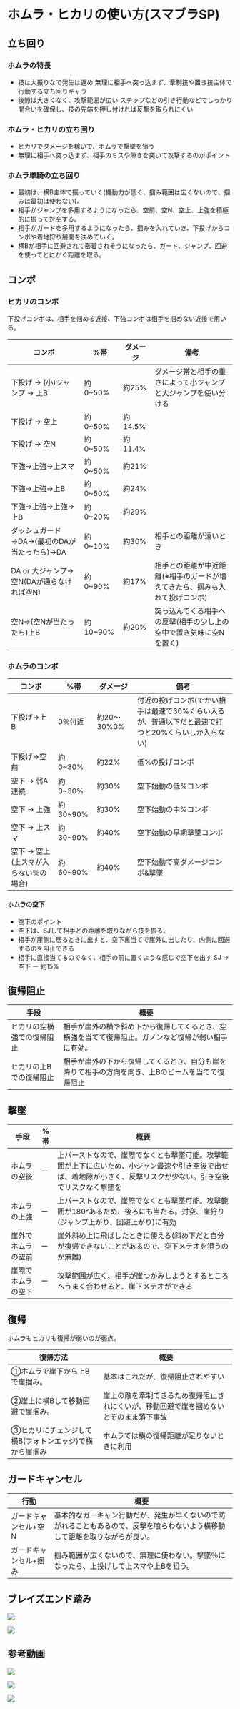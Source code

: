 
# ホムラ・ヒカリの使い方(スマブラSP)

## 立ち回り

### ホムラの特長

- 技は大振りなで発生は遅め	無理に相手へ突っ込まず、牽制技や置き技主体で行動する立ち回りキャラ
- 後隙は大きくなく、攻撃範囲が広い	ステップなどの引き行動などでしっかり間合いを確保し、技の先端を押し付ければ反撃を取られにくい

### ホムラ・ヒカリの立ち回り

- ヒカリでダメージを稼いで、ホムラで撃墜を狙う
- 無理に相手へ突っ込まず、相手のミスや隙きを突いて攻撃するのがポイント

### ホムラ単騎の立ち回り

- 最初は、横B主体で振っていく(機動力が低く、掴み範囲は広くないので、掴みは最初は使わない)。
- 相手がジャンプを多用するようになったら、空前、空N、空上、上強を積極的に振って対空する。
- 相手がガードを多用するようになったら、掴みを入れていき、下投げからコンボや着地狩り展開を決めていく。
- 横Bが相手に回避されて密着されそうになったら、ガード、ジャンプ、回避を使ってとにかく距離を取る。


## コンボ

### ヒカリのコンボ

下投げコンボは、相手を掴める近接、下強コンボは相手を掴めない近接で用いる。

コンボ|%帯|ダメージ|備考
--|--|--|--
下投げ → (小)ジャンプ → 上B|約0~50%|約25%|ダメージ帯と相手の重さによって小ジャンプと大ジャンプを使い分ける	
下投げ → 空上|約0~50%|約14.5%
下投げ → 空N|約0~50%|約11.4%
下強→上強→上スマ|約0~50%|約21%
下強→上強→上B|約0~50%|約24%
下強→上強→上強→上B|約0~20%|約29%
ダッシュガード→DA→(最初のDAが当たったら)→DA|約0~10%|約30%|相手との距離が遠いとき	
DA or 大ジャンプ→空N(DAが通らなければ空N)|約0~90%|約17%|相手との距離が中近距離(※相手のガードが増えてきたら、掴みも入れて投げコンボ)	
空N→(空Nが当たったら)上B|約10~90%|約20%|突っ込んでくる相手への反撃(相手の少し上の空中で置き気味に空Nを置く)

### ホムラのコンボ

コンボ|%帯|ダメージ|備考
--|--|--|--
下投げ→上B|0％付近|約20〜30%0%|付近の投げコンボ(でかい相手は最速で30%くらい入るが、普通以下だと最速で打つと20%くらいしか入らない)	
下投げ→空前|約0~30%|約22%|低%の投げコンボ	
空下 → 弱A連続|約0~30%|約30%|空下始動の低%コンボ	
空下 → 上強|約30~90%|約30%|空下始動の中%コンボ	
空下 → 上スマ|約30~90%|約40%|空下始動の早期撃墜コンボ	
空下 → 空上(上スマが入らない％の場合)|約60~90%|約40%|空下始動で高ダメージコンボ&撃墜	

#### ホムラの空下

- 空下のポイント
- 空下は、SJして相手との距離を取りながら技を振る。
- 相手が崖側に居るときに出すと、空下裏当てで崖外に出したり、内側に回避するのを阻止できる
- 相手に直接当てるのでなく、相手の前に置くような感じで空下を出す	SJ → 空下	ー	約15%



## 復帰阻止


手段|概要
--|--
ヒカリの空横強での復帰阻止|相手が崖外の横や斜め下から復帰してくるとき、空横強を当てて復帰阻止。ガノンなど復帰が弱い相手に有効。
ヒカリの上Bでの復帰阻止|相手が崖外の下から復帰してくるとき、自分も崖を降りて相手の方向を向き、上Bのビームを当てて復帰阻止

## 撃墜

手段|%帯|概要
--|--|--
ホムラの空後|ー|上バーストなので、崖際でなくとも撃墜可能。攻撃範囲が上下に広いため、小ジャン最速や引き空後で出せば、着地隙が小さく、反撃リスクが少ない。引き空後でリスクなく撃墜を
ホムラの上強|ー|上バーストなので、崖際でなくとも撃墜可能。攻撃範囲が180°あるため、後ろにも当たる。対空、崖狩り(ジャンプ上がり、回避上がり)に有効
崖外でホムラの空前|ー|崖外斜め上に飛ばしたときに使える(斜め下だと自分が復帰できないことがあるので、空下メテオを狙うのが無難)
崖際でホムラの空下|ー|攻撃範囲が広く、相手が崖つかみしようとするところへうまく合わせると、崖下メテオができる

## 復帰

ホムラもヒカリも復帰が弱いのが弱点。


復帰方法|概要
--|--
①ホムラで崖下から上Bで崖掴み。|基本はこれだが、復帰阻止されやすい
②崖上に横Bして移動回避で崖掴み。|崖上の敵を牽制できるため復帰阻止されにくいが、移動回避で崖を掴めないとそのまま落下事故
③ヒカリにチェンジして横B(フォトンエッジ)で横から崖掴み|ホムラでは横の復帰距離が足りないときに利用



## ガードキャンセル

行動|概要
--|--
ガードキャンセル+空N|基本的なガーキャン行動だが、発生が早くないので防がれることもあるので、反撃を喰らわないよう横移動して距離を取りながらが良い。
ガードキャンセル+掴み|掴み範囲が広くないので、無理に使わない。撃墜％になったら、上投げして上スマや上Bを狙う。

## ブレイズエンド踏み

[![](https://img.youtube.com/vi/D43pe7gTYQ/0.jpg)](https://www.youtube.com/watch?v=D43pe7gTYQ)

[![](https://img.youtube.com/vi/7idB3iO2rG8/0.jpg)](https://www.youtube.com/watch?v=7idB3iO2rG8)

## 参考動画

[![](https://img.youtube.com/vi/YzLP2PcSxDU/0.jpg)](https://www.youtube.com/watch?v=YzLP2PcSxDU)

[![](https://img.youtube.com/vi/Ikm10-MPi5w/0.jpg)](https://www.youtube.com/watch?v=Ikm10-MPi5w)

[![](https://img.youtube.com/vi/YzLP2PcSxDU/0.jpg)](https://www.youtube.com/watch?v=YzLP2PcSxDU)
